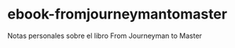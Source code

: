 ebook-fromjourneymantomaster
============================

Notas personales sobre el libro From Journeyman to Master
